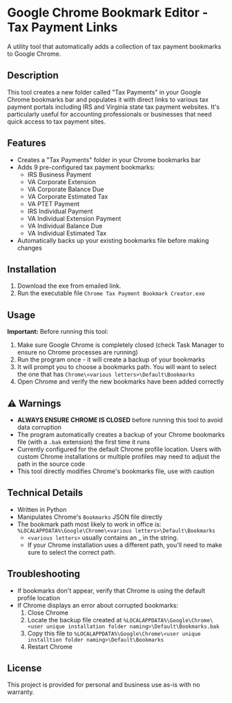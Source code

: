 # Google Chrome Bookmark Editor - Tax Payment Links

A utility tool that automatically adds a collection of tax payment bookmarks to Google Chrome.

## Description

This tool creates a new folder called "Tax Payments" in your Google Chrome bookmarks bar and populates it with direct links to various tax payment portals including IRS and Virginia state tax payment websites. It's particularly useful for accounting professionals or businesses that need quick access to tax payment sites.

## Features

- Creates a "Tax Payments" folder in your Chrome bookmarks bar
- Adds 9 pre-configured tax payment bookmarks:
  - IRS Business Payment
  - VA Corporate Extension
  - VA Corporate Balance Due
  - VA Corporate Estimated Tax
  - VA PTET Payment
  - IRS Individual Payment
  - VA Individual Extension Payment
  - VA Individual Balance Due
  - VA Individual Estimated Tax
- Automatically backs up your existing bookmarks file before making changes

## Installation

1. Download the exe from emailed link.
2. Run the executable file `Chrome Tax Payment Bookmark Creator.exe`

## Usage

**Important:** Before running this tool:

1. Make sure Google Chrome is completely closed (check Task Manager to ensure no Chrome processes are running)
2. Run the program once - it will create a backup of your bookmarks
3. It will prompt you to choose a bookmarks path. You will want to select the one that has `Chrome\<various letters>\Default\Bookmarks`
4. Open Chrome and verify the new bookmarks have been added correctly

## ⚠️ Warnings

- **ALWAYS ENSURE CHROME IS CLOSED** before running this tool to avoid data corruption
- The program automatically creates a backup of your Chrome bookmarks file (with a `.bak` extension) the first time it runs
- Currently configured for the default Chrome profile location. Users with custom Chrome installations or multiple profiles may need to adjust the path in the source code
- This tool directly modifies Chrome's bookmarks file, use with caution

## Technical Details

- Written in Python
- Manipulates Chrome's `Bookmarks` JSON file directly
- The bookmark path most likely to work in office is: `%LOCALAPPDATA%\Google\Chrome\<various letters>\Default\Bookmarks`
  - `<various letters>` usually contains an \_ in the string.
  - If your Chrome installation uses a different path, you'll need to make sure to select the correct path.

## Troubleshooting

- If bookmarks don't appear, verify that Chrome is using the default profile location
- If Chrome displays an error about corrupted bookmarks:
  1. Close Chrome
  2. Locate the backup file created at `%LOCALAPPDATA%\Google\Chrome\<user unique installation folder naming>\Default\Bookmarks.bak`
  3. Copy this file to `%LOCALAPPDATA%\Google\Chrome\<user unique installtion folder naming>\Default\Bookmarks`
  4. Restart Chrome

## License

This project is provided for personal and business use as-is with no warranty.
